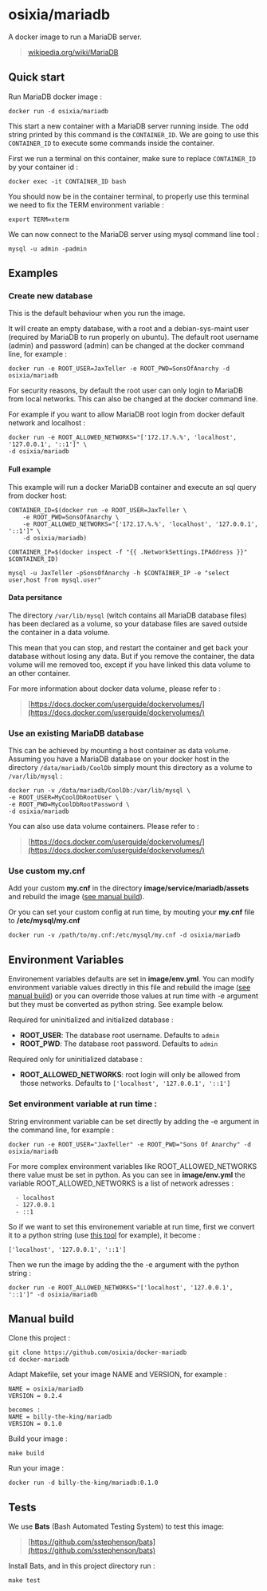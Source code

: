 # osixia/mariadb

A docker image to run a MariaDB server.
> [wikipedia.org/wiki/MariaDB](https://en.wikipedia.org/wiki/MariaDB)

## Quick start
Run MariaDB docker image :

	docker run -d osixia/mariadb

This start a new container with a MariaDB server running inside.
The odd string printed by this command is the `CONTAINER_ID`.
We are going to use this `CONTAINER_ID` to execute some commands inside the container.

First we run a terminal on this container,
make sure to replace `CONTAINER_ID` by your container id : 

	docker exec -it CONTAINER_ID bash

You should now be in the container terminal, 
to properly use this terminal we need to fix the TERM environment variable :

	export TERM=xterm

We can now connect to the MariaDB server using mysql command line tool :
	
	mysql -u admin -padmin


## Examples

### Create new database
This is the default behaviour when you run the image.

It will create an empty database, with a root and a debian-sys-maint user (required by MariaDB to run properly on ubuntu).
The default root username (admin) and password (admin) can be changed at the docker command line, for example :

	docker run -e ROOT_USER=JaxTeller -e ROOT_PWD=SonsOfAnarchy -d osixia/mariadb

For security reasons, by default the root user can only login to MariaDB from local networks.
This can also be changed at the docker command line.

For example if you want to allow MariaDB root login from docker default network and localhost :

	docker run -e ROOT_ALLOWED_NETWORKS="['172.17.%.%', 'localhost', '127.0.0.1', '::1']" \
	-d osixia/mariadb


#### Full example
This example will run a docker MariaDB container and execute an sql query from docker host:

	CONTAINER_ID=$(docker run -e ROOT_USER=JaxTeller \
		-e ROOT_PWD=SonsOfAnarchy \
		-e ROOT_ALLOWED_NETWORKS="['172.17.%.%', 'localhost', '127.0.0.1', '::1']" \
		-d osixia/mariadb)

	CONTAINER_IP=$(docker inspect -f "{{ .NetworkSettings.IPAddress }}" $CONTAINER_ID)

	mysql -u JaxTeller -pSonsOfAnarchy -h $CONTAINER_IP -e "select user,host from mysql.user"


#### Data persitance

The directory `/var/lib/mysql` (witch contains all MariaDB database files) has been declared as a volume, so your database files are saved outside the container in a data volume.

This mean that you can stop, and restart the container and get back your database without losing any data. But if you remove the container, the data volume will me removed too, except if you have linked this data volume to an other container.

For more information about docker data volume, please refer to :

> [https://docs.docker.com/userguide/dockervolumes/](https://docs.docker.com/userguide/dockervolumes/)

### Use an existing MariaDB database

This can be achieved by mounting a host container as data volume. 
Assuming you have a MariaDB database on your docker host in the directory `/data/mariadb/CoolDb`
simply mount this directory as a volume to `/var/lib/mysql` :

	docker run -v /data/mariadb/CoolDb:/var/lib/mysql \
	-e ROOT_USER=MyCoolDbRootUser \
	-e ROOT_PWD=MyCoolDbRootPassword \
	-d osixia/mariadb

You can also use data volume containers. Please refer to :
> [https://docs.docker.com/userguide/dockervolumes/](https://docs.docker.com/userguide/dockervolumes/)

### Use custom my.cnf

Add your custom **my.cnf** in the directory **image/service/mariadb/assets** and rebuild the image ([see manual build](#manual-build)).

Or you can set your custom config at run time, by mouting your **my.cnf** file to **/etc/mysql/my.cnf**

	docker run -v /path/to/my.cnf:/etc/mysql/my.cnf -d osixia/mariadb

## Environment Variables

Environement variables defaults are set in **image/env.yml**. You can modify environment variable values directly in this file and rebuild the image ([see manual build](#manual-build)) or you can override those values at run time with -e argument but they must be converted as python string. See example below.

Required for uninitialized and initialized database :
- **ROOT_USER**: The database root username. Defaults to `admin`
- **ROOT_PWD**: The database root password. Defaults to `admin`

Required only for uninitialized database :
- **ROOT_ALLOWED_NETWORKS**: root login will only be allowed from those networks. Defaults to `['localhost', '127.0.0.1', '::1']`

### Set environment variable at run time :

String environment variable can be set directly by adding the -e argument in the command line, for example :
	
	docker run -e ROOT_USER="JaxTeller" -e ROOT_PWD="Sons Of Anarchy" -d osixia/mariadb

For more complex environment variables like ROOT_ALLOWED_NETWORKS there value must be set in python.
As you can see in **image/env.yml** the variable ROOT_ALLOWED_NETWORKS is a list of network adresses :

	  - localhost
	  - 127.0.0.1
	  - ::1

So if we want to set this environement variable at run time, first we convert it to a python string (use [this tool](http://yaml-online-parser.appspot.com/) for example), it become :

	['localhost', '127.0.0.1', '::1']

Then we run the image by adding the the -e argument with the python string :

	docker run -e ROOT_ALLOWED_NETWORKS="['localhost', '127.0.0.1', '::1']" -d osixia/mariadb

## Manual build

Clone this project :

	git clone https://github.com/osixia/docker-mariadb
	cd docker-mariadb

Adapt Makefile, set your image NAME and VERSION, for example :

	NAME = osixia/mariadb
	VERSION = 0.2.4
	
	becomes :
	NAME = billy-the-king/mariadb
	VERSION = 0.1.0

Build your image :
	
	make build
	
Run your image :

	docker run -d billy-the-king/mariadb:0.1.0

## Tests

We use **Bats** (Bash Automated Testing System) to test this image:

> [https://github.com/sstephenson/bats](https://github.com/sstephenson/bats)

Install Bats, and in this project directory run :

	make test

